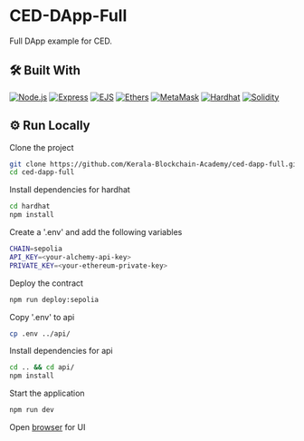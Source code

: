 # CED-DApp-Full

Full DApp example for CED.

## 🛠 Built With

[![Node.js](https://img.shields.io/badge/node.js-olivedrab?style=for-the-badge&logo=node.js&logoColor=white)](https://nodejs.org/en/)
[![Express](https://img.shields.io/badge/express-olivedrab?style=for-the-badge&logo=express&logoColor=white)](https://expressjs.com/)
[![EJS](https://img.shields.io/badge/ejs-orange?style=for-the-badge&logo=javascript&logoColor=white)](https://ejs.co/)
[![Ethers](https://img.shields.io/badge/ethers-darkslategray?style=for-the-badge&logo=ethereum&logoColor=white)](https://docs.ethers.org/v6/)
[![MetaMask](https://img.shields.io/badge/metamask-darkslategray?style=for-the-badge&logo=ethereum&logoColor=white)](https://metamask.io/)
[![Hardhat](https://img.shields.io/badge/hardhat-darkslategray?style=for-the-badge&logo=ethereum&logoColor=white)](https://hardhat.org/)
[![Solidity](https://img.shields.io/badge/solidity-sienna?style=for-the-badge&logo=solidity&logoColor=white)](https://soliditylang.org/)

## ⚙️ Run Locally

Clone the project

```bash
git clone https://github.com/Kerala-Blockchain-Academy/ced-dapp-full.git
cd ced-dapp-full
```

Install dependencies for hardhat

```bash
cd hardhat
npm install
```

Create a '.env' and add the following variables

```bash
CHAIN=sepolia
API_KEY=<your-alchemy-api-key>
PRIVATE_KEY=<your-ethereum-private-key>
```

Deploy the contract

```bash
npm run deploy:sepolia
```

Copy '.env' to api

```bash
cp .env ../api/
```

Install dependencies for api

```bash
cd .. && cd api/
npm install
```

Start the application

```bash
npm run dev
```

Open [browser](http://127.0.0.1:8080) for UI
